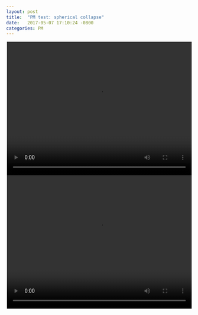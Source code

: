 ```yaml
---
layout: post
title:  "PM test: spherical collapse"
date:   2017-05-07 17:10:24 -0800
categories: PM
---
```




<div style="text-align: center">
<video src="{{ site.url }}assets/videos/PM_SC_NPG_density.mp4" width="500" height="360" controls preload> </video>
</div>

<div style="text-align: center">
<video src="{{ site.url }}assets/videos/PM_SC_NPG_potential.mp4" width="500" height="360" controls preload> </video>
</div>
